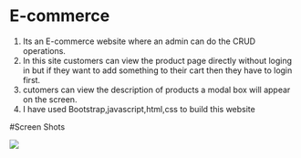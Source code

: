 # E-commerce

1.  Its an E-commerce website where an admin can do the CRUD operations.
2.  In this site customers can view the product page directly without loging in but if they want to add something to their cart then they have to login first.
3.  cutomers can view the description of products a modal box will appear on the screen.
    <br>
4.  I have used Bootstrap,javascript,html,css to build this website

#Screen Shots

<image src="website_Screenshots/Login_Page.png">
